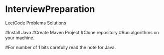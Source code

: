 # InterviewPreparation
LeetCode Problems Solutions

#Install Java 
#Create Maven Project
#Clone repository
#Run algorithms on your machine.


#For number of 1 bits carefully read the note for Java.
